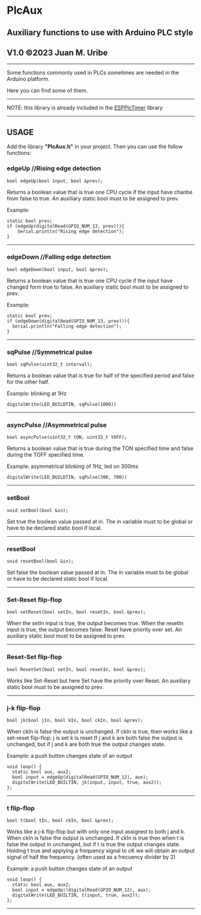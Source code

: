 # PlcAux
## Auxiliary functions to use with Arduino PLC style
## V1.0 ©2023 Juan M. Uribe

---

Some functions commonly used in PLCs sometimes are needed in the Arduino platform.

Here you can find some of them.

---

NOTE: this library is already included in the [ESPPlcTimer](https://github.com/ojmuribe/ESPPlcTimer) library

---

## USAGE

Add the library **"PlcAux.h"** in your project.
Then you can use the follow functions:

### edgeUp //Rising edge detection

    bool edgeUp(bool input, bool &prev);

Returns a boolean value that is true one CPU cycle if the input have chanbe from false to true.
An auxiliary static bool must to be assigned to prev.

Example:

    static bool prev;
    if (edgeUp(digitalRead(GPIO_NUM_13, prev))){
        Serial.println("Rising edge detection");
    }

---

### edgeDown //Falling edge detection

    bool edgeDown(bool input, bool &prev);

Returns a boolean value that is true one CPU cycle if the input have changed form true to false.
An auxiliary static bool must to be assigned to prev.

Example:

    static bool prev;
    if (edgeDown(digitalRead(GPIO_NUM_13, prev))){
      Serial.println("Falling edge detection");
    }

---

### sqPulse //Symmetrical pulse 

    bool sqPulse(uint32_t interval);

Returns a boolean value that is true for half of the specified period
and false for the other half.

Example: blinking at 1Hz

    digitalWrite(LED_BUILDTIN, sqPulse(1000))

---

### asyncPulse //Asymmetrical pulse 

    bool asyncPulse(uint32_t tON, uint32_t tOFF);

Returns a boolean value that is true during the TON specified time
and false during the TOFF specified time.

Example: asymmetrical blinking of 1Hz, led on 300ms

    digitalWrite(LED_BUILDTIN, sqPulse(300, 700))

---

### setBool 

    void setBool(bool &in);

Set true the boolean value passed at in.
The in variable must to be global or have to be declared
static bool if local.

---

### resetBool 

    void resetBool(bool &in);

Set false the boolean value passed at in.
The in variable must to be global or have to be declared
static bool if local.

---

### Set-Reset flip-flop 

    bool setReset(bool setIn, bool resetIn, bool &prev);

When the setIn input is true, the output becomes true.
When the resetIn input is true, the output becomes false.
Reset have priority over set.
An auxiliary static bool must to be assigned to prev.

---

### Reset-Set flip-flop 

    bool ResetSet(bool setIn, bool resetIn, bool &prev);

Works like Set-Reset but here Set have the priority
over Reset.
An auxiliary static bool must to be assigned to prev.

---

### j-k flip-flop 

    bool jk(bool jIn, bool kIn, bool ckIn, bool &prev);

When ckIn is false the output is unchanged.
if ckIn is true, then works like a set-reset flip-flop:
j is set
k is reset
If j and k are both false the output is unchanged,
but if j and k are both true the output changes state.

Example: a push button changes state of an output

    void loop() {
      static bool aux, aux2;
      bool input = edgeUp(digitalRead(GPIO_NUM_12), aux);
      digitalWrite(LED_BUILTIN, jk(input, input, true, aux2));
    };

---

### t flip-flop 

    bool t(bool tIn, bool ckIn, bool &prev);

Works like a j-k flip-flop but with only one input
assigned to both j and k.
When ckIn is false the output is unchanged.
If ckIn is true then when t is false the output in unchanged,
but if t is true the output changes state.
Holding t true and applying a frequency signal to cK
we will obtain an output signal of half the frequency.
(often used as a frecuency divider by 2)

Example: a push button changes state of an output

    void loop() {
      static bool aux, aux2;
      bool input = edgeUp(!digitalRead(GPIO_NUM_12), aux);
      digitalWrite(LED_BUILTIN, t(input, true, aux2));
    };

---

